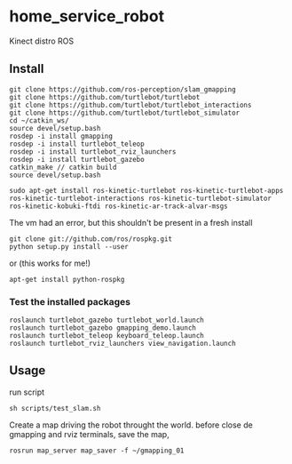 # home_service_robot

Kinect distro ROS

## Install

```
git clone https://github.com/ros-perception/slam_gmapping
git clone https://github.com/turtlebot/turtlebot
git clone https://github.com/turtlebot/turtlebot_interactions
git clone https://github.com/turtlebot/turtlebot_simulator
cd ~/catkin_ws/
source devel/setup.bash
rosdep -i install gmapping
rosdep -i install turtlebot_teleop
rosdep -i install turtlebot_rviz_launchers
rosdep -i install turtlebot_gazebo
catkin_make // catkin build
source devel/setup.bash
```

```
sudo apt-get install ros-kinetic-turtlebot ros-kinetic-turtlebot-apps ros-kinetic-turtlebot-interactions ros-kinetic-turtlebot-simulator ros-kinetic-kobuki-ftdi ros-kinetic-ar-track-alvar-msgs
```

The vm had an error, but this shouldn't be present in a fresh install

```
git clone git://github.com/ros/rospkg.git
python setup.py install --user
``` 
or (this works for me!)

```
apt-get install python-rospkg
```

### Test the installed packages

```
roslaunch turtlebot_gazebo turtlebot_world.launch
roslaunch turtlebot_gazebo gmapping_demo.launch
roslaunch turtlebot_teleop keyboard_teleop.launch
roslaunch turtlebot_rviz_launchers view_navigation.launch
```

## Usage

run script

```
sh scripts/test_slam.sh
```

Create a map driving the robot throught the world. before close de gmapping and rviz terminals, save the map,

```
rosrun map_server map_saver -f ~/gmapping_01
```


